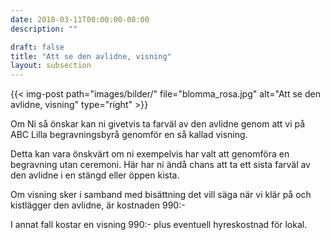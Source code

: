 ```yaml
---
date: 2018-03-11T00:00:00-08:00
description: ""

draft: false
title: "Att se den avlidne, visning"
layout: subsection
---
```



{{< img-post
    path="images/bilder/" file="blomma_rosa.jpg"
    alt="Att se den avlidne, visning" type="right" >}}

Om Ni så önskar kan ni givetvis ta farväl av den avlidne genom att vi på ABC Lilla begravningsbyrå genomför en så kallad visning.

Detta kan vara önskvärt om ni exempelvis har valt att genomföra en begravning utan ceremoni. Här har ni ändå chans att ta ett sista farväl av den avlidne i en stängd eller öppen kista.

Om visning sker i samband med bisättning det vill säga när vi klär på och kistlägger den avlidne, är kostnaden 990:-

I annat fall kostar en visning 990:- plus eventuell hyreskostnad för lokal.

